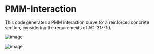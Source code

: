 # PMM-Interaction
This code generates a PMM interaction curve for a reinforced concrete section, considering the requirements of ACI 318-19.

![image](https://github.com/user-attachments/assets/39a26af9-6e0a-4824-b8a8-026a7b6c11c1)

![image](https://github.com/user-attachments/assets/d0fc67c7-c380-4c7d-b59c-e682fe938c86)


